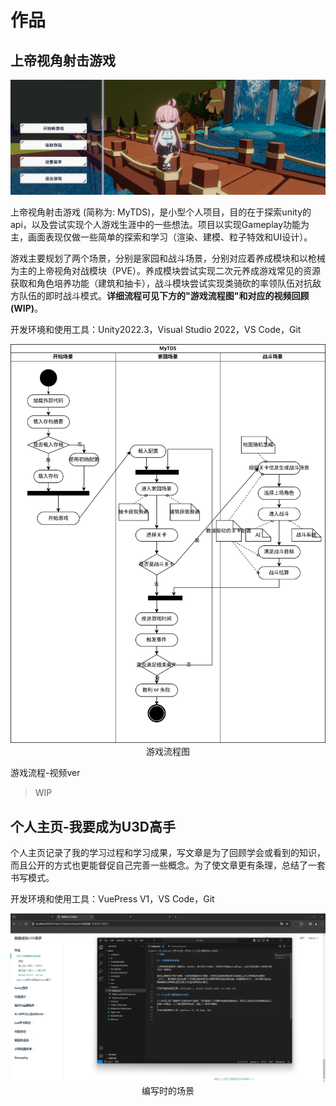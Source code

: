 # 作品

## 上帝视角射击游戏

<img src='../img/my-tds-0.png'>

上帝视角射击游戏 (简称为: MyTDS)，是小型个人项目，目的在于探索unity的api，以及尝试实现个人游戏生涯中的一些想法。项目以实现Gameplay功能为主，画面表现仅做一些简单的探索和学习（渲染、建模、粒子特效和UI设计）。

游戏主要规划了两个场景，分别是家园和战斗场景，分别对应着养成模块和以枪械为主的上帝视角对战模块（PVE）。养成模块尝试实现二次元养成游戏常见的资源获取和角色培养功能（建筑和抽卡），战斗模块尝试实现类骑砍的率领队伍对抗敌方队伍的即时战斗模式。**详细流程可见下方的"游戏流程图"和对应的视频回顾(WIP)**。

开发环境和使用工具：Unity2022.3，Visual Studio 2022，VS Code，Git

<img src='../img/projects-2.svg'>

<center> 游戏流程图 </center>

游戏流程-视频ver
> WIP

## 个人主页-我要成为U3D高手

个人主页记录了我的学习过程和学习成果，写文章是为了回顾学会或看到的知识，而且公开的方式也更能督促自己完善一些概念。为了使文章更有条理，总结了一套书写模式。

开发环境和使用工具：VuePress V1，VS Code，Git

<img src='../img/projects-1.png'>

<center> 编写时的场景 </center>
